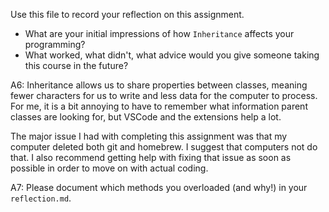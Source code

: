 Use this file to record your reflection on this assignment.

- What are your initial impressions of how `Inheritance` affects your programming?
- What worked, what didn't, what advice would you give someone taking this course in the future?

A6:
Inheritance allows us to share properties between classes, meaning fewer characters for us to write and less data for the computer to process. For me, it is a bit annoying to have to remember what information parent classes are looking for, but VSCode and the extensions help a lot. 

The major issue I had with completing this assignment was that my computer deleted both git and homebrew. I suggest that computers not do that. I also recommend getting help with fixing that issue as soon as possible in order to move on with actual coding. 


A7:
Please document which methods you overloaded (and why!) in your `reflection.md`.